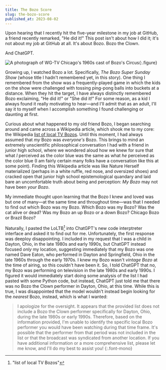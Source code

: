 ```yaml
---
title: The Bozo Score
slug: the-bozo-score
published_at: 2023-08-02
---
```


Upon hearing that I recently hit the five-year milestone in my job at GitHub, a
friend recently remarked, "He did it!" This post isn't about how I did it; it's
not about my job at GitHub at all. It's about Bozo. Bozo the Clown.

And ChatGPT.

![A photograph of WG-TV Chicago's 1960s cast of Bozo's
Circus](https://jclem.nyc3.cdn.digitaloceanspaces.com/the-bozo-score/bozos_circus_1968.jpeg){:.figure}

Growing up, I watched Bozo a lot. Specifically, _The Bozo Super Sunday Show_
(whose title I hadn't remembered yet, in this story). One thing I remembered
from the show was a frequently-played game in which the kids on the show were
challenged with tossing ping-pong balls into buckets at a distance. When they
hit the target, I have always distinctly remembered Bozo exclaiming, "He did
it!" or "She did it!" For some reason, as a kid I always found it really
motivating to hear—and I'll admit that as an adult, I'll say it to myself when I
accomplish something I found challenging or daunting at first.

Curious about what happened to my old friend Bozo, I began searching around and
came across a Wikipedia article, which shook me to my core: the Wikipedia [list
of local TV Bozos](https://en.wikipedia.org/wiki/Bozo_the_Clown#Local_TV_Bozos).
Until this moment, I had always assumed that _my_ Bozo was _everyone's_ Bozo.
This brings to mind an extremely unscientific philosophical conversation I had
with a friend in junior high school, where we wondered aloud how we knew for
sure that what _I_ perceived as the color blue was the same as what _he_
perceived as the color blue (I am fairly certain many folks have a conversation
like this at some point). Finding this Wikipedia article was like Nature Herself
materialized (perhaps in a white ruffle, red nose, and oversized shoes) and
cracked open that junior high school epistemological quandary and laid bare an
uncomfortable truth about being and perception: _My Bozo_ may not have been
_your Bozo_.

My immediate thought upon learning that the Bozo I knew and loved was but one of
many—at the same time and throughout time—was that I needed to find out which
Bozo was my Bozo. Which Bozo was my Bozo? Was the cat alive or dead? Was my Bozo
an up Bozo or a down Bozo? Chicago Bozo or Brazil Bozo?

Naturally, I pasted the LoLTB[^1] into ChatGPT's new code interptreter interface
and asked it to find out for me. Unfortunately, the first response was deeploy
disappointing. I included in my request that I was a child in Dayton, Ohio, in
the late 1980s and early 1990s, but ChatGPT instead focused _only_ my location,
suggesting immediately that my Bozo was one named Dave Eaton, who performed in
Dayton and Springfield, Ohio in the late 1960s through the early 1970s. I knew
my Bozo wasn't _vintage Bozo_ at the time of airing, so this couldn't have been
it. So, I told ChatGPT that no, my Bozo was performing on television in the late
1980s and early 1990s. I figured it would immediately start doing some analysis
of the list I had pasted with some Python code, but instead, ChatGPT just told
me that there was no Bozo the Clown performer in Dayton, Ohio, at this time.
While this is true, I was disappointed that the model wouldn't instead begin
looking for the _nearest_ Bozo, instead, which is what I wanted:

> I apologize for the oversight. It appears that the provided list does not
> include a Bozo the Clown performer specifically for Dayton, Ohio, during the
> late 1980s or early 1990s. Therefore, based on the information provided, I'm
> unable to identify the specific local Bozo performer you would have been
> watching during that time frame. It's possible that the performer from that
> period was not included in the list or that the broadcast was syndicated from
> another location. If you have additional information or a more comprehensive
> list, please let me know, and I'll do my best to assist you!
> {:.font-mono}

[^1]: "list of local TV Bozos"
